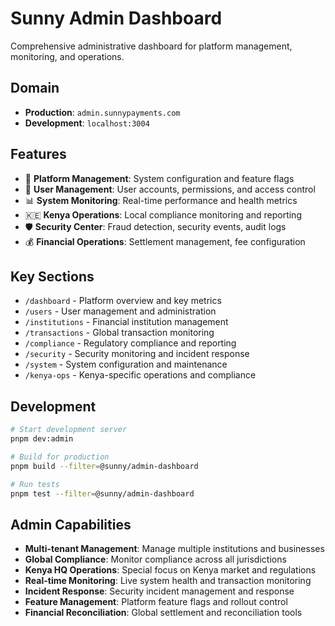 # Sunny Admin Dashboard

Comprehensive administrative dashboard for platform management, monitoring, and operations.

## Domain
- **Production**: `admin.sunnypayments.com`
- **Development**: `localhost:3004`

## Features
- 🔧 **Platform Management**: System configuration and feature flags
- 👥 **User Management**: User accounts, permissions, and access control
- 📊 **System Monitoring**: Real-time performance and health metrics
- 🇰🇪 **Kenya Operations**: Local compliance monitoring and reporting
- 🛡️ **Security Center**: Fraud detection, security events, audit logs
- 💰 **Financial Operations**: Settlement management, fee configuration

## Key Sections
- `/dashboard` - Platform overview and key metrics
- `/users` - User management and administration
- `/institutions` - Financial institution management
- `/transactions` - Global transaction monitoring
- `/compliance` - Regulatory compliance and reporting
- `/security` - Security monitoring and incident response
- `/system` - System configuration and maintenance
- `/kenya-ops` - Kenya-specific operations and compliance

## Development

```bash
# Start development server
pnpm dev:admin

# Build for production
pnpm build --filter=@sunny/admin-dashboard

# Run tests
pnpm test --filter=@sunny/admin-dashboard
```

## Admin Capabilities
- **Multi-tenant Management**: Manage multiple institutions and businesses
- **Global Compliance**: Monitor compliance across all jurisdictions
- **Kenya HQ Operations**: Special focus on Kenya market and regulations
- **Real-time Monitoring**: Live system health and transaction monitoring
- **Incident Response**: Security incident management and response
- **Feature Management**: Platform feature flags and rollout control
- **Financial Reconciliation**: Global settlement and reconciliation tools

